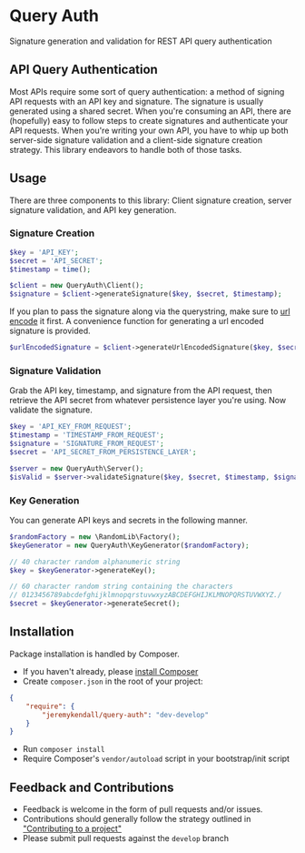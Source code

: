 # Query Auth

Signature generation and validation for REST API query authentication

## API Query Authentication

Most APIs require some sort of query authentication: a method of signing API
requests with an API key and signature.  The signature is usually generated
using a shared secret.  When you're consuming an API, there are (hopefully) easy
to follow steps to create signatures and authenticate your API requests. When
you're writing your own API, you have to whip up both server-side signature
validation and a client-side signature creation strategy. This library endeavors
to handle both of those tasks.

## Usage

There are three components to this library: Client signature creation, server
signature validation, and API key generation.

### Signature Creation

```php
$key = 'API_KEY';
$secret = 'API_SECRET';
$timestamp = time();

$client = new QueryAuth\Client();
$signature = $client->generateSignature($key, $secret, $timestamp);
```

If you plan to pass the signature along via the querystring, make sure to [url
encode](http://php.net/urlencode) it first. A convenience function for
generating a url encoded signature is provided.

```php
$urlEncodedSignature = $client->generateUrlEncodedSignature($key, $secret, $timestamp);
```

### Signature Validation

Grab the API key, timestamp, and signature from the API request, then retrieve
the API secret from whatever persistence layer you're using.  Now validate the
signature.

```php
$key = 'API_KEY_FROM_REQUEST';
$timestamp = 'TIMESTAMP_FROM_REQUEST';
$signature = 'SIGNATURE_FROM_REQUEST';
$secret = 'API_SECRET_FROM_PERSISTENCE_LAYER';

$server = new QueryAuth\Server();
$isValid = $server->validateSignature($key, $secret, $timestamp, $signature);
```

### Key Generation

You can generate API keys and secrets in the following manner.

```php
$randomFactory = new \RandomLib\Factory();
$keyGenerator = new QueryAuth\KeyGenerator($randomFactory);

// 40 character random alphanumeric string
$key = $keyGenerator->generateKey();

// 60 character random string containing the characters
// 0123456789abcdefghijklmnopqrstuvwxyzABCDEFGHIJKLMNOPQRSTUVWXYZ./
$secret = $keyGenerator->generateSecret();
```

## Installation

Package installation is handled by Composer.

* If you haven't already, please [install Composer](http://getcomposer.org/doc/00-intro.md#installation-nix)
* Create `composer.json` in the root of your project:

```json
{
    "require": {
        "jeremykendall/query-auth": "dev-develop"
    }
}
```

* Run `composer install`
* Require Composer's `vendor/autoload` script in your bootstrap/init script

## Feedback and Contributions

* Feedback is welcome in the form of pull requests and/or issues.
* Contributions should generally follow the strategy outlined in ["Contributing
  to a project"](https://help.github.com/articles/fork-a-repo#contributing-to-a-project)
* Please submit pull requests against the `develop` branch
